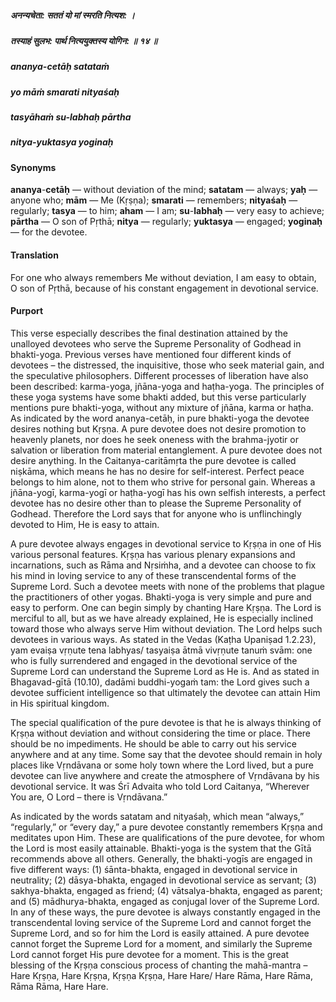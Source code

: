 ##### अनन्यचेता: सततं यो मां स्मरति नित्यश: ।
##### तस्याहं सुलभ: पार्थ नित्ययुक्तस्य योगिन: ॥ १४ ॥

##### ananya-cetāḥ satataṁ
##### yo māṁ smarati nityaśaḥ
##### tasyāhaṁ su-labhaḥ pārtha
##### nitya-yuktasya yoginaḥ

#### Synonyms

**ananya**-**cetāḥ** — without deviation of the mind; **satatam** — always; **yaḥ** — anyone who; **mām** — Me (Kṛṣṇa); **smarati** — remembers; **nityaśaḥ** — regularly; **tasya** — to him; **aham** — I am; **su**-**labhaḥ** — very easy to achieve; **pārtha** — O son of Pṛthā; **nitya** — regularly; **yuktasya** — engaged; **yoginaḥ** — for the devotee.

#### Translation

For one who always remembers Me without deviation, I am easy to obtain, O son of Pṛthā, because of his constant engagement in devotional service.

#### Purport

This verse especially describes the final destination attained by the unalloyed devotees who serve the Supreme Personality of Godhead in bhakti-yoga. Previous verses have mentioned four different kinds of devotees – the distressed, the inquisitive, those who seek material gain, and the speculative philosophers. Different processes of liberation have also been described: karma-yoga, jñāna-yoga and haṭha-yoga. The principles of these yoga systems have some bhakti added, but this verse particularly mentions pure bhakti-yoga, without any mixture of jñāna, karma or haṭha. As indicated by the word ananya-cetāḥ, in pure bhakti-yoga the devotee desires nothing but Kṛṣṇa. A pure devotee does not desire promotion to heavenly planets, nor does he seek oneness with the brahma-jyotir or salvation or liberation from material entanglement. A pure devotee does not desire anything. In the Caitanya-caritāmṛta the pure devotee is called niṣkāma, which means he has no desire for self-interest. Perfect peace belongs to him alone, not to them who strive for personal gain. Whereas a jñāna-yogī, karma-yogī or haṭha-yogī has his own selfish interests, a perfect devotee has no desire other than to please the Supreme Personality of Godhead. Therefore the Lord says that for anyone who is unflinchingly devoted to Him, He is easy to attain.

A pure devotee always engages in devotional service to Kṛṣṇa in one of His various personal features. Kṛṣṇa has various plenary expansions and incarnations, such as Rāma and Nṛsiṁha, and a devotee can choose to fix his mind in loving service to any of these transcendental forms of the Supreme Lord. Such a devotee meets with none of the problems that plague the practitioners of other yogas. Bhakti-yoga is very simple and pure and easy to perform. One can begin simply by chanting Hare Kṛṣṇa. The Lord is merciful to all, but as we have already explained, He is especially inclined toward those who always serve Him without deviation. The Lord helps such devotees in various ways. As stated in the Vedas (Kaṭha Upaniṣad 1.2.23), yam evaiṣa vṛṇute tena labhyas/ tasyaiṣa ātmā vivṛṇute tanuṁ svām: one who is fully surrendered and engaged in the devotional service of the Supreme Lord can understand the Supreme Lord as He is. And as stated in Bhagavad-gītā (10.10), dadāmi buddhi-yogaṁ tam: the Lord gives such a devotee sufficient intelligence so that ultimately the devotee can attain Him in His spiritual kingdom.

The special qualification of the pure devotee is that he is always thinking of Kṛṣṇa without deviation and without considering the time or place. There should be no impediments. He should be able to carry out his service anywhere and at any time. Some say that the devotee should remain in holy places like Vṛndāvana or some holy town where the Lord lived, but a pure devotee can live anywhere and create the atmosphere of Vṛndāvana by his devotional service. It was Śrī Advaita who told Lord Caitanya, “Wherever You are, O Lord – there is Vṛndāvana.”

As indicated by the words satatam and nityaśaḥ, which mean “always,” “regularly,” or “every day,” a pure devotee constantly remembers Kṛṣṇa and meditates upon Him. These are qualifications of the pure devotee, for whom the Lord is most easily attainable. Bhakti-yoga is the system that the Gītā recommends above all others. Generally, the bhakti-yogīs are engaged in five different ways: (1) śānta-bhakta, engaged in devotional service in neutrality; (2) dāsya-bhakta, engaged in devotional service as servant; (3) sakhya-bhakta, engaged as friend; (4) vātsalya-bhakta, engaged as parent; and (5) mādhurya-bhakta, engaged as conjugal lover of the Supreme Lord. In any of these ways, the pure devotee is always constantly engaged in the transcendental loving service of the Supreme Lord and cannot forget the Supreme Lord, and so for him the Lord is easily attained. A pure devotee cannot forget the Supreme Lord for a moment, and similarly the Supreme Lord cannot forget His pure devotee for a moment. This is the great blessing of the Kṛṣṇa conscious process of chanting the mahā-mantra – Hare Kṛṣṇa, Hare Kṛṣṇa, Kṛṣṇa Kṛṣṇa, Hare Hare/ Hare Rāma, Hare Rāma, Rāma Rāma, Hare Hare.